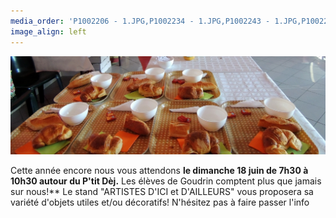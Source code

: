 ```yaml
---
media_order: 'P1002206 - 1.JPG,P1002234 - 1.JPG,P1002243 - 1.JPG,P1002252 - 1.JPG,Colette 3.JPG,VOEUX 2023.jpeg,2022-12-17-10-16-12.jpg,DSCN7159 - Copie.JPG,DSCN0285.JPG,DSCN0277.JPG'
image_align: left
---
```


![DSCN7159%20-%20Copie](DSCN7159%20-%20Copie.JPG "DSCN7159%20-%20Copie")

Cette année encore nous vous attendons **le dimanche 18 juin de 7h30 à 10h30 autour du P'tit Dèj.**
Les élèves de Goudrin comptent plus que jamais sur nous!**
Le stand "ARTISTES D'ICI et D'AILLEURS" vous proposera sa variété d'objets utiles et/ou décoratifs!
N'hésitez pas à faire passer l'info